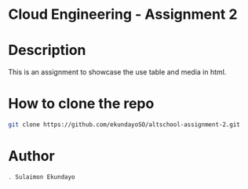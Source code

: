 # Cloud Engineering - Assignment 2

# Description

This is an assignment to showcase the use table and media in html.

# How to clone the repo
```bash
git clone https://github.com/ekundayoSO/altschool-assignment-2.git
```

# Author
```bash
. Sulaimon Ekundayo
```